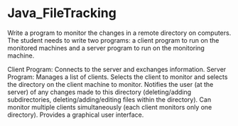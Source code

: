 # Java_FileTracking

Write a program to monitor the changes in a remote directory on computers. The student needs to write two programs: a client program to run on the monitored machines and a server program to run on the monitoring machine.

Client Program:
Connects to the server and exchanges information.
Server Program:
Manages a list of clients.
Selects the client to monitor and selects the directory on the client machine to monitor.
Notifies the user (at the server) of any changes made to this directory (deleting/adding subdirectories, deleting/adding/editing files within the directory).
Can monitor multiple clients simultaneously (each client monitors only one directory).
Provides a graphical user interface.
